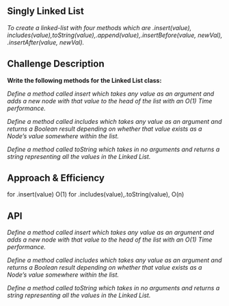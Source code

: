 ## Singly Linked List

_To create a linked-list with four methods which are .insert(value), includes(value),toString(value),.append(value),.insertBefore(value, newVal), .insertAfter(value, newVal)._

## Challenge Description

**Write the following methods for the Linked List class:**

_Define a method called insert which takes any value as an argument and adds a new node with that value to the head of the list with an O(1) Time performance._

_Define a method called includes which takes any value as an argument and returns a Boolean result depending on whether that value exists as a Node’s value somewhere within the list._

_Define a method called toString which takes in no arguments and returns a string representing all the values in the Linked List._

## Approach & Efficiency

for .insert(value) O(1) for .includes(value),.toString(value), O(n)

## API

_Define a method called insert which takes any value as an argument and adds a new node with that value to the head of the list with an O(1) Time performance._

_Define a method called includes which takes any value as an argument and returns a Boolean result depending on whether that value exists as a Node’s value somewhere within the list._

_Define a method called toString which takes in no arguments and returns a string representing all the values in the Linked List._
